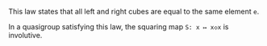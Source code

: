 This law states that all left and right cubes are equal to the same element `e`.

In a quasigroup satisfying this law, the squaring map `S: x ↦ x◇x` is involutive.
